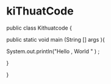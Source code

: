 # kiThuatCode

public class Kithuatcode {

public static void main (String [] args ){

System.out.println("Hello , World " ) ;

}







}
